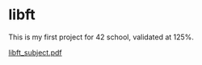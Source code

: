 # libft
This is my first project for 42 school, validated at 125%.

[libft_subject.pdf](https://github.com/FionaLeitz/libft/files/11330735/libft_subject.pdf)
